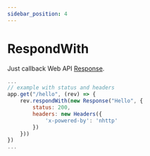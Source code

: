 ```yaml
---
sidebar_position: 4
---
```


# RespondWith
Just callback Web API [Response](https://developer.mozilla.org/en-US/docs/Web/API/Response).
```js
...
// example with status and headers
app.get("/hello", (rev) => {
    rev.respondWith(new Response("Hello", {
        status: 200,
        headers: new Headers({
            'x-powered-by': 'nhttp'
        })
    }))
})
...
```